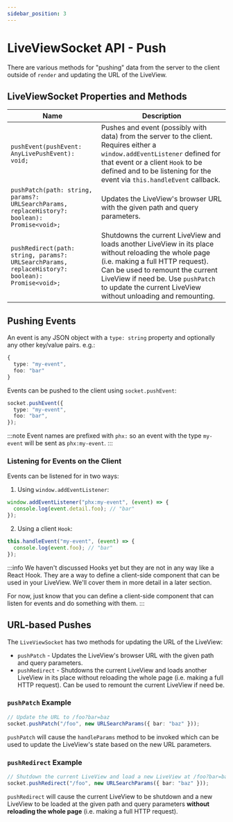 ```yaml
---
sidebar_position: 3
---
```


# LiveViewSocket API - Push

There are various methods for "pushing" data from the server to the client outside of `render` and updating the URL of
the LiveView.

## LiveViewSocket Properties and Methods

| Name                                                                                             | Description                                                                                                                                                                                                                                                                         |
| ------------------------------------------------------------------------------------------------ | ----------------------------------------------------------------------------------------------------------------------------------------------------------------------------------------------------------------------------------------------------------------------------------- |
| `pushEvent(pushEvent: AnyLivePushEvent): void;`                                                  | Pushes and event (possibly with data) from the server to the client. Requires either a `window.addEventListener` defined for that event or a client `Hook` to be defined and to be listening for the event via `this.handleEvent` callback.                                         |
| `pushPatch(path: string, params?: URLSearchParams, replaceHistory?: boolean): Promise<void>;`    | Updates the LiveView's browser URL with the given path and query parameters.                                                                                                                                                                                                        |
| `pushRedirect(path: string, params?: URLSearchParams, replaceHistory?: boolean): Promise<void>;` | Shutdowns the current LiveView and loads another LiveView in its place without reloading the whole page (i.e. making a full HTTP request). Can be used to remount the current LiveView if need be. Use `pushPatch` to update the current LiveView without unloading and remounting. |

## Pushing Events

An event is any JSON object with a `type: string` property and optionally any other key/value pairs. e.g.:

```ts
{
  type: "my-event",
  foo: "bar"
}
```

Events can be pushed to the client using `socket.pushEvent`:

```ts
socket.pushEvent({
  type: "my-event",
  foo: "bar",
});
```

:::note Event names are prefixed with `phx:` so an event with the type `my-event` will be sent as `phx:my-event`. :::

### Listening for Events on the Client

Events can be listened for in two ways:

1. Using `window.addEventListener`:

```ts
window.addEventListener("phx:my-event", (event) => {
  console.log(event.detail.foo); // "bar"
});
```

2. Using a client `Hook`:

```ts
this.handleEvent("my-event", (event) => {
  console.log(event.foo); // "bar"
});
```

:::info We haven't discussed Hooks yet but they are not in any way like a React Hook. They are a way to define a
client-side component that can be used in your LiveView. We'll cover them in more detail in a later section.

For now, just know that you can define a client-side component that can listen for events and do something with them.
:::

## URL-based Pushes

The `LiveViewSocket` has two methods for updating the URL of the LiveView:

- `pushPatch` - Updates the LiveView's browser URL with the given path and query parameters.
- `pushRedirect` - Shutdowns the current LiveView and loads another LiveView in its place without reloading the whole
  page (i.e. making a full HTTP request). Can be used to remount the current LiveView if need be.

### `pushPatch` Example

```ts
// Update the URL to /foo?bar=baz
socket.pushPatch("/foo", new URLSearchParams({ bar: "baz" }));
```

`pushPatch` will cause the `handleParams` method to be invoked which can be used to update the LiveView's state based on
the new URL parameters.

### `pushRedirect` Example

```ts
// Shutdown the current LiveView and load a new LiveView at /foo?bar=baz
socket.pushRedirect("/foo", new URLSearchParams({ bar: "baz" }));
```

`pushRedirect` will cause the current LiveView to be shutdown and a new LiveView to be loaded at the given path and
query parameters **without reloading the whole page** (i.e. making a full HTTP request).
